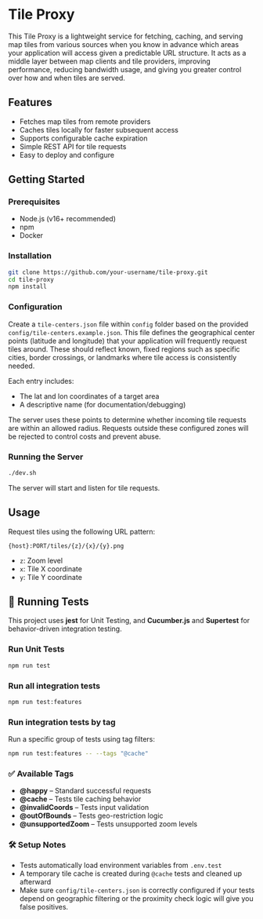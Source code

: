 # Tile Proxy

This Tile Proxy is a lightweight service for fetching, caching, and serving map tiles from various sources when you know in advance which areas your application will access given a predictable URL structure. It acts as a middle layer between map clients and tile providers, improving performance, reducing bandwidth usage, and giving you greater control over how and when tiles are served.

## Features

- Fetches map tiles from remote providers
- Caches tiles locally for faster subsequent access
- Supports configurable cache expiration
- Simple REST API for tile requests
- Easy to deploy and configure

## Getting Started

### Prerequisites

- Node.js (v16+ recommended)
- npm 
- Docker

### Installation

```bash
git clone https://github.com/your-username/tile-proxy.git
cd tile-proxy
npm install
```

### Configuration

Create a `tile-centers.json` file within `config` folder based on the provided `config/tile-centers.example.json`. This file defines the geographical center points (latitude and longitude) that your application will frequently request tiles around. These should reflect known, fixed regions such as specific cities, border crossings, or landmarks where tile access is consistently needed.

Each entry includes:

* The lat and lon coordinates of a target area
* A descriptive name (for documentation/debugging)

The server uses these points to determine whether incoming tile requests are within an allowed radius. Requests outside these configured zones will be rejected to control costs and prevent abuse.

### Running the Server

```bash
./dev.sh
```

The server will start and listen for tile requests.

## Usage

Request tiles using the following URL pattern:

```
{host}:PORT/tiles/{z}/{x}/{y}.png
```

- `z`: Zoom level
- `x`: Tile X coordinate
- `y`: Tile Y coordinate

## 🧪 Running Tests

This project uses **jest** for Unit Testing, and **Cucumber.js** and **Supertest** for behavior-driven integration testing.

### Run Unit Tests

```bash
npm run test
```

### Run all integration tests

```bash
npm run test:features
```

### Run integration tests by tag

Run a specific group of tests using tag filters:

```bash
npm run test:features -- --tags "@cache"
```

### ✅ Available Tags

- **@happy** – Standard successful requests  
- **@cache** – Tests tile caching behavior  
- **@invalidCoords** – Tests input validation  
- **@outOfBounds** – Tests geo-restriction logic  
- **@unsupportedZoom** – Tests unsupported zoom levels

### 🛠 Setup Notes

- Tests automatically load environment variables from `.env.test`
- A temporary tile cache is created during `@cache` tests and cleaned up afterward
- Make sure `config/tile-centers.json` is correctly configured if your tests depend on geographic filtering or the proximity check logic will give you false positives.
